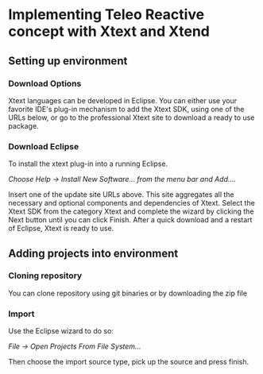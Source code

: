 # Implementing Teleo Reactive concept with Xtext and Xtend
## Setting up environment
### Download Options
Xtext languages can be developed in Eclipse. You can either use your favorite IDE's plug-in mechanism to add the Xtext SDK, using one of the URLs below, or go to the professional Xtext site to download a ready to use package.
### Download Eclipse
To install the xtext plug-in into a running Eclipse.

*Choose Help -> Install New Software... from the menu bar and Add....*

Insert one of the update site URLs above. This site aggregates all the necessary and optional components and dependencies of Xtext.
Select the Xtext SDK from the category Xtext and complete the wizard by clicking the Next button until you can click Finish.
After a quick download and a restart of Eclipse, Xtext is ready to use.

## Adding projects into environment

### Cloning repository

You can clone repository using git binaries or by downloading the zip file

### Import

Use the Eclipse wizard to do so:

*File → Open Projects From File System…*

Then choose the import source type, pick up the source and press finish.
